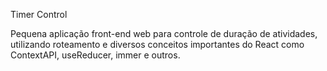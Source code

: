 Timer Control

Pequena aplicação front-end web para controle de duração de atividades, utilizando roteamento e diversos conceitos importantes do React como ContextAPI, useReducer, immer e outros.

